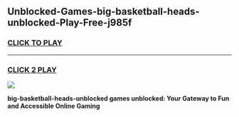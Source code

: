 
## Unblocked-Games-big-basketball-heads-unblocked-Play-Free-j985f
<h3>
<a href="https://premium76.site?title=big-basketball-heads-unblocked&ref=20M">CLICK TO PLAY</a></h3>
<hr>

<h3>
<a href="https://premium76.site?title=big-basketball-heads-unblocked&ref=20M">CLICK 2 PLAY</a>
  
</h3>

<a href="https://premium76.site?title=big-basketball-heads-unblocked&ref=19M"><img src="https://clearcache.store/games.png"></a>


**big-basketball-heads-unblocked games unblocked: Your Gateway to Fun and Accessible Online Gaming**
